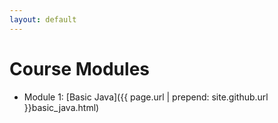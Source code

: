 ```yaml
---
layout: default
---
```


# Course Modules

* Module 1: [Basic Java]({{ page.url | prepend: site.github.url }}basic_java.html)

